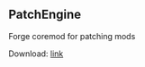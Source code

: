 PatchEngine
---

Forge coremod for patching mods

Download: [link](http://www.mediafire.com/?90ve9eg7udljb7b)
